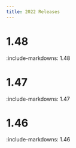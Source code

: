 ```yaml
---
title: 2022 Releases
---
```


# 1.48

:include-markdowns: 1.48

# 1.47

:include-markdowns: 1.47

# 1.46

:include-markdowns: 1.46

